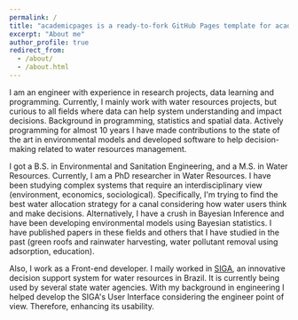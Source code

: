 ```yaml
---
permalink: /
title: "academicpages is a ready-to-fork GitHub Pages template for academic personal websites"
excerpt: "About me"
author_profile: true
redirect_from: 
  - /about/
  - /about.html
---
```


I am an engineer with experience in research projects, data learning and programming. Currently, I mainly work with
water resources projects, but curious to all fields where data can help system understanding and impact decisions.
Background in programming, statistics and spatial data. Actively programming for almost 10 years I have made
contributions to the state of the art in environmental models and developed software to help decision-making related to
water resources management.

I got a B.S. in Environmental and Sanitation Engineering, and a M.S. in Water Resources. Currently, I am a PhD researcher
in Water Resources. I have been studying complex systems that require an interdisciplinary view (environment, economics,
sociological). Specifically, I'm trying to find the best water allocation strategy for a canal considering how water users
think and make decisions. Alternatively, I have a crush in Bayesian Inference and have been developing environmental
models using Bayesian statistics. I have published papers in these fields and others that I have studied in the past
(green roofs and rainwater harvesting, water pollutant removal using adsorption, education).

Also, I work as a Front-end developer. I maily worked in [SIGA](https://sirh.al.gov.br/), an innovative decision support system for water resources
in Brazil. It is currently being used by several state water agencies. With my background in engineering I helped develop
the SIGA's User Interface considering the engineer point of view. Therefore, enhancing its usability.